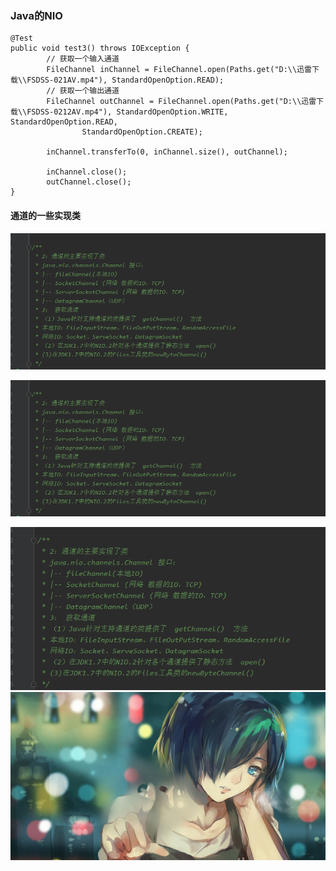 ### Java的NIO

```
@Test
public void test3() throws IOException {
        // 获取一个输入通道
        FileChannel inChannel = FileChannel.open(Paths.get("D:\\迅雷下载\\FSDSS-021AV.mp4"), StandardOpenOption.READ);
        // 获取一个输出通道
        FileChannel outChannel = FileChannel.open(Paths.get("D:\\迅雷下载\\FSDSS-0212AV.mp4"), StandardOpenOption.WRITE, StandardOpenOption.READ,
                StandardOpenOption.CREATE);

        inChannel.transferTo(0, inChannel.size(), outChannel);

        inChannel.close();
        outChannel.close();
}
```

#### 通道的一些实现类 

![image-20200603222114126](./media/images/image-20200603222114126.png)

![image-20200603222241702](./media/images/image-20200603222241702.png)

![image-20200603230234314](./media/images/image-20200603230234314.png)
![image](https://github.com/QuanWenLan/StudyNote/blob/master/documents/java/media/images/1.png)
